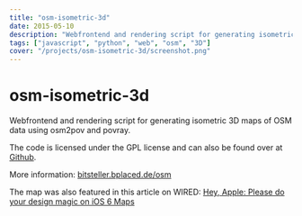 ```yaml
---
title: "osm-isometric-3d"
date: 2015-05-10
description: "Webfrontend and rendering script for generating isometric 3D maps of OSM data using osm2pov and povray."
tags: ["javascript", "python", "web", "osm", "3D"]
cover: "/projects/osm-isometric-3d/screenshot.png"
---
```


# osm-isometric-3d

Webfrontend and rendering script for generating isometric 3D maps of OSM data using osm2pov and povray.

The code is licensed under the GPL license and can also be found over at [Github](https://github.com/bitsteller/osm-isometric-3d).

More information: [bitsteller.bplaced.de/osm](http://bitsteller.bplaced.de/osm/)

The map was also featured in this article on WIRED: [Hey, Apple: Please do your design magic on iOS 6 Maps](http://www.wired.com/design/2012/06/apple-make-better-maps?pid=480)